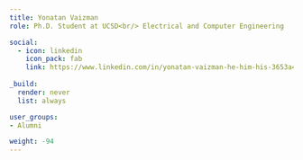 ```yaml
---
title: Yonatan Vaizman
role: Ph.D. Student at UCSD<br/> Electrical and Computer Engineering

social:
  - icon: linkedin
    icon_pack: fab
    link: https://www.linkedin.com/in/yonatan-vaizman-he-him-his-3653a4110/
    
_build:
  render: never
  list: always

user_groups:
- Alumni

weight: -94
---
```

